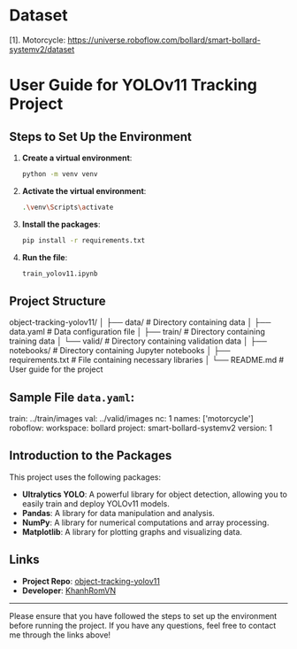 # Dataset
[1]. Motorcycle: https://universe.roboflow.com/bollard/smart-bollard-systemv2/dataset


# User Guide for YOLOv11 Tracking Project

## Steps to Set Up the Environment

1. **Create a virtual environment**: 
   ```bash
   python -m venv venv
   ```

2. **Activate the virtual environment**: 
   ```bash
   .\venv\Scripts\activate
   ```

3. **Install the packages**: 
   ```bash
   pip install -r requirements.txt
   ```

4. **Run the file**: 
   ```bash
   train_yolov11.ipynb
   ```

## Project Structure
object-tracking-yolov11/
│
├── data/ # Directory containing data
│ ├── data.yaml # Data configuration file
│ ├── train/ # Directory containing training data
│ └── valid/ # Directory containing validation data
│
├── notebooks/ # Directory containing Jupyter notebooks
│
├── requirements.txt # File containing necessary libraries
│
└── README.md # User guide for the project


## Sample File `data.yaml`:
train: ../train/images
val: ../valid/images
nc: 1
names: ['motorcycle']
roboflow:
workspace: bollard
project: smart-bollard-systemv2
version: 1


## Introduction to the Packages

This project uses the following packages:

- **Ultralytics YOLO**: A powerful library for object detection, allowing you to easily train and deploy YOLOv11 models.
- **Pandas**: A library for data manipulation and analysis.
- **NumPy**: A library for numerical computations and array processing.
- **Matplotlib**: A library for plotting graphs and visualizing data.

## Links

- **Project Repo**: [object-tracking-yolov11](https://github.com/KhanhRomVN/object-tracking-yolov11)
- **Developer**: [KhanhRomVN](https://github.com/KhanhRomVN)

---

Please ensure that you have followed the steps to set up the environment before running the project. If you have any questions, feel free to contact me through the links above!